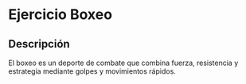 # Ejercicio Boxeo

## Descripción
El boxeo es un deporte de combate que combina fuerza, resistencia y estrategia mediante golpes y movimientos rápidos.